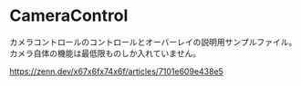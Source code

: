 # CameraControl

カメラコントロールのコントロールとオーバーレイの説明用サンプルファイル。
カメラ自体の機能は最低限ものしか入れていません。

https://zenn.dev/x67x6fx74x6f/articles/7101e609e438e5
